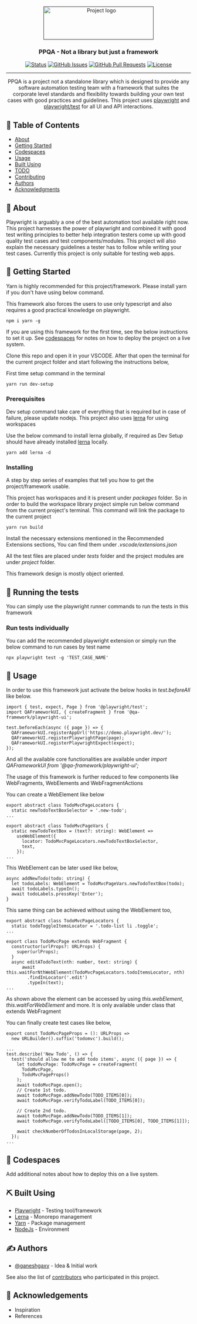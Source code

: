 <p align="center">
  <a href="" rel="noopener">
 <img width=300px height=90px src="https://i.imgur.com/5dJr9VT.png" alt="Project logo"></a>
</p>

<h3 align="center">PPQA - Not a library but just a framework</h3>

<div align="center">

[![Status](https://img.shields.io/badge/status-active-success.svg)]()
[![GitHub Issues](https://img.shields.io/github/issues/ganeshgaxy/ppqa.svg)](https://github.com/ganeshgaxy/ppqa/issues)
[![GitHub Pull Requests](https://img.shields.io/github/issues-pr/ganeshgaxy/ppqa.svg)](https://github.com/ganeshgaxy/ppqa/pulls)
[![License](https://img.shields.io/badge/license-MIT-blue.svg)](/LICENSE)

</div>

---

<p align="center"> PPQA is a project not a standalone library which is designed to provide any software automation testing team with a framework that suites the corporate level standards and flexibility towards building your own test cases with good practices and guidelines. This project uses <a href='https://github.com/microsoft/playwright'>playwright</a> and <a href='https://github.com/microsoft/playwright-test'>playwright/test</a> for all UI and API interactions.
    <br> 
</p>

## 📝 Table of Contents

- [About](#about)
- [Getting Started](#getting_started)
- [Codespaces](#codespaces)
- [Usage](#usage)
- [Built Using](#built_using)
- [TODO](../TODO.md)
- [Contributing](../CONTRIBUTING.md)
- [Authors](#authors)
- [Acknowledgments](#acknowledgement)

## 🧐 About <a name = "about"></a>

Playwright is arguably a one of the best automation tool available right now. This project harnesses the power of playwright and combined it with good test writing principles to better help integration testers come up with good quality test cases and test components/modules. This project will also explain the necessary guidelines a tester has to follow while writing your test cases. Currently this project is only suitable for testing web apps.

## 🏁 Getting Started <a name = "getting_started"></a>

Yarn is highly recommended for this project/framework. Please install yarn if you don't have using below command.

This framework also forces the users to use only typescript and also requires a good practical knowledge on playwright.

```
npm i yarn -g
```

If you are using this framework for the first time, see the below instructions to set it up. See [codespaces](#codespaces) for notes on how to deploy the project on a live system.

Clone this repo and open it in your VSCODE. After that open the terminal for the current project folder and start following the instructions below,

First time setup command in the terminal

```
yarn run dev-setup
```

### Prerequisites

Dev setup command take care of everything that is required but in case of failure, please update nodejs. This project also uses [lerna](https://github.com/lerna/lerna) for using workspaces

Use the below command to install lerna globally, if required as Dev Setup should have already installed [lerna](https://github.com/lerna/lerna) locally.

```
yarn add lerna -d
```

### Installing

A step by step series of examples that tell you how to get the project/framework usable.

This project has workspaces and it is present under _packages_ folder. So in order to build the workspace library project simple run below command from the current project's terminal. This command will link the package to the current project

```
yarn run build
```

Install the necessary extensions mentioned in the Recommended Extensions sections, You can find them under _.vscode/extensions.json_

All the test files are placed under _tests_ folder and the project modules are under _project_ folder.

This framework design is mostly object oriented.

## 🔧 Running the tests <a name = "tests"></a>

You can simply use the playwright runner commands to run the tests in this framework

### Run tests individually

You can add the recommended playwright extension or simply run the below command to run cases by test name

```
npx playwright test -g 'TEST_CASE_NAME'
```

## 🎈 Usage <a name="usage"></a>

In order to use this framework just activate the below hooks in _test.beforeAll_ like below.

```
import { test, expect, Page } from '@playwright/test';
import QAFrameworkUI, { createFragment } from '@qa-framework/playwright-ui';

test.beforeEach(async ({ page }) => {
  QAFrameworkUI.registerAppUrl('https://demo.playwright.dev/');
  QAFrameworkUI.registerPlaywrightPage(page);
  QAFrameworkUI.registerPlaywrightExpect(expect);
});
```

And all the available core functionalities are available under _import QAFrameworkUI from '@qa-framework/playwright-ui';_

The usage of this framework is further reduced to few components like WebFragments, WebElements and WebFragmentActions

You can create a WebElement like below

```
export abstract class TodoMvcPageLocators {
  static newTodoTextBoxSelector = '.new-todo';
...

export abstract class TodoMvcPageVars {
  static newTodoTextBox = (text?: string): WebElement =>
    useWebElement({
      locator: TodoMvcPageLocators.newTodoTextBoxSelector,
      text,
    });
...
```

This WebElement can be later used like below,

```
async addNewTodo(todo: string) {
  let todoLabels: WebElement = TodoMvcPageVars.newTodoTextBox(todo);
  await todoLabels.typeIn();
  await todoLabels.pressKey('Enter');
}
```

This same thing can be achieved without using the WebElement too,

```
export abstract class TodoMvcPageLocators {
  static todoToggleItemsLocator = '.todo-list li .toggle';
...

export class TodoMvcPage extends WebFragment {
  constructor(urlProps?: URLProps) {
    super(urlProps);
  }
  async editATodoText(nth: number, text: string) {
      await this.waitForNthWebElement(TodoMvcPageLocators.todoItemsLocator, nth)
        .findInLocator('.edit')
        .typeIn(text);
...
```

As shown above the element can be accessed by using _this.webElement_, _this.waitForWebElement_ and more. It is only available under class that extends WebFragment

You can finally create test cases like below,

```
export const TodoMvcPageProps = (): URLProps =>
  new URLBuilder().suffix('todomvc').build();

...
test.describe('New Todo', () => {
  test('should allow me to add todo items', async ({ page }) => {
    let todoMvcPage: TodoMvcPage = createFragment(
      TodoMvcPage,
      TodoMvcPageProps()
    );
    await todoMvcPage.open();
    // Create 1st todo.
    await todoMvcPage.addNewTodo(TODO_ITEMS[0]);
    await todoMvcPage.verifyTodoLabel(TODO_ITEMS[0]);

    // Create 2nd todo.
    await todoMvcPage.addNewTodo(TODO_ITEMS[1]);
    await todoMvcPage.verifyTodoLabel([TODO_ITEMS[0], TODO_ITEMS[1]]);

    await checkNumberOfTodosInLocalStorage(page, 2);
  });
...
```

## 🚀 Codespaces <a name = "codespaces"></a>

Add additional notes about how to deploy this on a live system.

## ⛏️ Built Using <a name = "built_using"></a>

- [Playwright](https://playwright.dev/) - Testing tool/framework
- [Lerna](https://expressjs.com/) - Monorepo management
- [Yarn](https://vuejs.org/) - Package management
- [NodeJs](https://nodejs.org/en/) - Environment

## ✍️ Authors <a name = "authors"></a>

- [@ganeshgaxy](https://github.com/ganeshgaxy) - Idea & Initial work

See also the list of [contributors](https://github.com/ganeshgaxy/ppqa/contributors) who participated in this project.

## 🎉 Acknowledgements <a name = "acknowledgement"></a>

- Inspiration
- References
